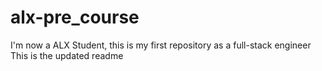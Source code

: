 # alx-pre_course
I'm now a ALX Student, this is my first repository as a full-stack engineer
This is the updated readme
